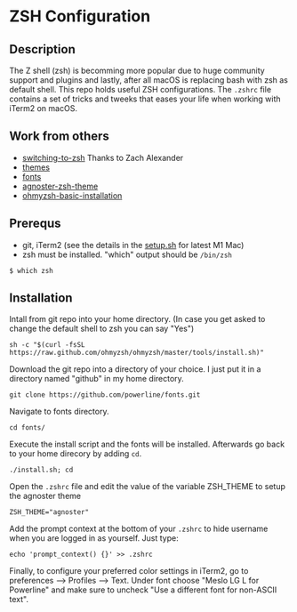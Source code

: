 # ZSH Configuration

##  Description
The Z shell (zsh) is becomming more popular due to huge community support and plugins and lastly, after all macOS is replacing bash with zsh as default shell. This repo holds useful ZSH configurations. The `.zshrc` file contains a set of tricks and tweeks that eases your life when working with iTerm2 on macOS.


## Work from others

* [switching-to-zsh] Thanks to Zach Alexander
* [themes] 
* [fonts] 
* [agnoster-zsh-theme] 
* [ohmyzsh-basic-installation]


[switching-to-zsh]:                         http://zpalexander.com/switching-to-zsh/
[themes]:                                   https://github.com/ohmyzsh/ohmyzsh/wiki/themes
[fonts]:                                    https://github.com/powerline/fonts
[agnoster-zsh-theme]:                       https://github.com/agnoster/agnoster-zsh-theme
[ohmyzsh-basic-installation]:               https://github.com/ohmyzsh/ohmyzsh#basic-installation

## Prerequs

* git, iTerm2 (see the details in the [setup.sh](./setup.sh) for latest M1 Mac)
* zsh must be installed. "which" output should be `/bin/zsh`
```console
$ which zsh
```


## Installation

Intall from git repo into your home directory. (In case you get asked to change the default shell to zsh you can say "Yes")

```console
sh -c "$(curl -fsSL https://raw.github.com/ohmyzsh/ohmyzsh/master/tools/install.sh)"
```

Download the git repo into a directory of your choice. I just put it in a directory named "github" in my home directory.

```console
git clone https://github.com/powerline/fonts.git
```

Navigate to fonts directory.
```console
cd fonts/
```

Execute the install script and the fonts will be installed. Afterwards go back to your home direcory by adding `cd`. 
```console
./install.sh; cd
```

Open the `.zshrc` file and edit the value of the variable ZSH_THEME to setup the agnoster theme

```console
ZSH_THEME="agnoster"
```

Add the prompt context at the bottom of your `.zshrc` to hide username when you are logged in as yourself. Just type:

```console
echo 'prompt_context() {}' >> .zshrc
```


Finally, to configure your preferred color settings in iTerm2, go to preferences --> Profiles --> Text. Under font choose "Meslo LG L for Powerline" and make sure to uncheck "Use a different font for non-ASCII text". 

